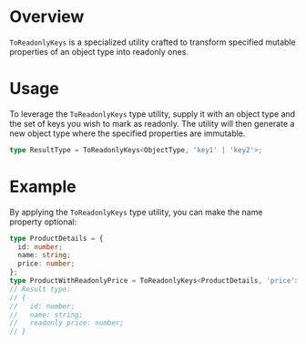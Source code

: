 # Overview
`ToReadonlyKeys` is a specialized utility crafted to transform specified mutable properties of an object type into readonly ones.

# Usage
To leverage the `ToReadonlyKeys` type utility, supply it with an object type and the set of keys you wish to mark as readonly. The utility will then generate a new object type where the specified properties are immutable.
```typescript
type ResultType = ToReadonlyKeys<ObjectType, 'key1' | 'key2'>;
```

# Example
By applying the `ToReadonlyKeys` type utility, you can make the name property optional:
```typescript
type ProductDetails = {
  id: number;
  name: string;
  price: number;
};
type ProductWithReadonlyPrice = ToReadonlyKeys<ProductDetails, 'price'>;
// Result type: 
// {
//   id: number;
//   name: string;
//   readonly price: number;
// }
```
